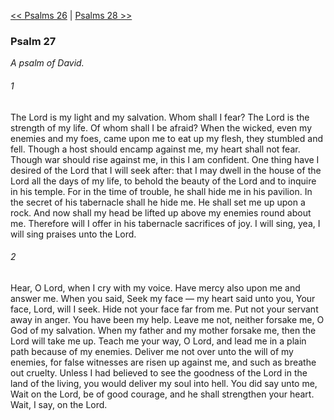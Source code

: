 [<< Psalms 26](Psalms%2026.md)  |  [Psalms 28 >>](Psalms%2028.md)

### Psalm 27

*A psalm of David.*

###### 1
The Lord is my light and my salvation. Whom shall I fear? The Lord is the strength of my life. Of whom shall I be afraid? When the wicked, even my enemies and my foes, came upon me to eat up my flesh, they stumbled and fell. Though a host should encamp against me, my heart shall not fear. Though war should rise against me, in this I am confident. One thing have I desired of the Lord that I will seek after: that I may dwell in the house of the Lord all the days of my life, to behold the beauty of the Lord and to inquire in his temple. For in the time of trouble, he shall hide me in his pavilion. In the secret of his tabernacle shall he hide me. He shall set me up upon a rock. And now shall my head be lifted up above my enemies round about me. Therefore will I offer in his tabernacle sacrifices of joy. I will sing, yea, I will sing praises unto the Lord.

###### 2
Hear, O Lord, when I cry with my voice. Have mercy also upon me and answer me. When you said, Seek my face — my heart said unto you, Your face, Lord, will I seek. Hide not your face far from me. Put not your servant away in anger. You have been my help. Leave me not, neither forsake me, O God of my salvation. When my father and my mother forsake me, then the Lord will take me up. Teach me your way, O Lord, and lead me in a plain path because of my enemies. Deliver me not over unto the will of my enemies, for false witnesses are risen up against me, and such as breathe out cruelty. Unless I had believed to see the goodness of the Lord in the land of the living, you would deliver my soul into hell. You did say unto me, Wait on the Lord, be of good courage, and he shall strengthen your heart. Wait, I say, on the Lord.